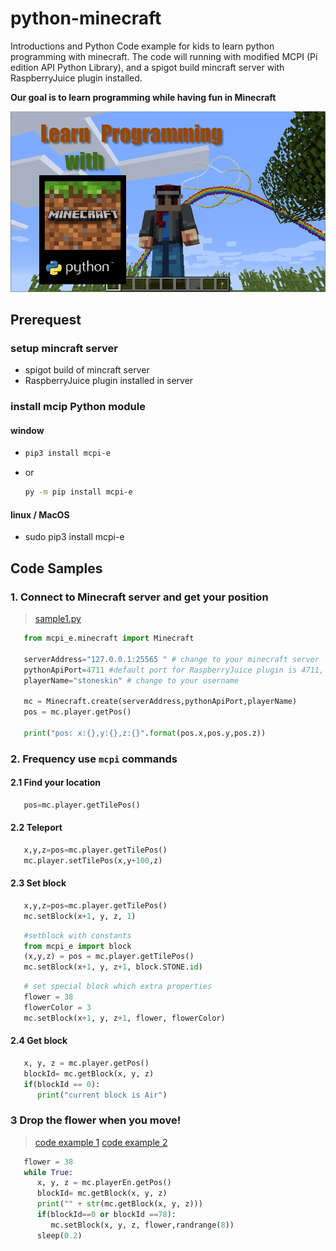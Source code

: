 # python-minecraft

Introductions and Python Code example for kids to learn python programming with minecraft.   The code will running  with modified MCPI (Pi edition API Python Library), and a spigot build mincraft server with  RaspberryJuice plugin installed.

**Our goal is to learn programming while having fun in Minecraft**

![alt python-minecraft](./documents/ProgrammingWithMineCraftPython.png)

## Prerequest

### setup mincraft server

* spigot build of mincraft server  
* RaspberryJuice plugin installed in server

### install mcip Python module

#### window

* ```bash
  pip3 install mcpi-e
  ```

* or
  
  ```bash
  py -m pip install mcpi-e
  ```

#### linux / MacOS

* sudo pip3 install mcpi-e

## Code Samples

### 1. Connect to Minecraft server and get your position

   >[sample1.py](/python/Sample1.py)

```python
   from mcpi_e.minecraft import Minecraft

   serverAddress="127.0.0.1:25565 " # change to your minecraft server
   pythonApiPort=4711 #default port for RaspberryJuice plugin is 4711, it could be changed in plugins\RaspberryJuice\config.yml
   playerName="stoneskin" # change to your username

   mc = Minecraft.create(serverAddress,pythonApiPort,playerName)
   pos = mc.player.getPos()

   print("pos: x:{},y:{},z:{}".format(pos.x,pos.y,pos.z))
```

### 2. Frequency use `mcpi` commands

#### 2.1 Find your location

```Python
   pos=mc.player.getTilePos()

```

#### 2.2 Teleport

```Python
   x,y,z=pos=mc.player.getTilePos()
   mc.player.setTilePos(x,y+100,z)
```

#### 2.3 Set block

```Python
   x,y,z=pos=mc.player.getTilePos()
   mc.setBlock(x+1, y, z, 1)
```

```Python
   #setblock with constants
   from mcpi_e import block
   (x,y,z) = pos = mc.player.getTilePos()
   mc.setBlock(x+1, y, z+1, block.STONE.id)
```

```Python
   # set special block which extra properties
   flower = 38
   flowerColor = 3
   mc.setBlock(x+1, y, z+1, flower, flowerColor)
```

#### 2.4 Get block

```Python
   x, y, z = mc.player.getPos()
   blockId= mc.getBlock(x, y, z)
   if(blockId == 0):
      print("current block is Air")
```

### 3 Drop the flower when you move!

>[code example 1](python/Sample2_WolkingWithFlower.py)
>[code example 2](python/Sample2_WolkingWithFlower2.py)

```Python
   flower = 38
   while True:
      x, y, z = mc.playerEn.getPos()
      blockId= mc.getBlock(x, y, z)
      print("" + str(mc.getBlock(x, y, z)))
      if(blockId==0 or blockId ==78):
         mc.setBlock(x, y, z, flower,randrange(8))
      sleep(0.2)
```
